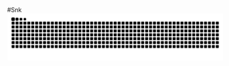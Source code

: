 #Snk
<picture>
  <source media="(prefers-color-scheme: dark)" srcset="https://raw.githubusercontent.com/ZhiJingHub/ZhiJingHub/output/github-contribution-grid-snake-dark.svg">
  <source media="(prefers-color-scheme: light)" srcset="https://raw.githubusercontent.com/ZhiJingHub/ZhiJingHub/output/github-contribution-grid-snake.svg">
  <img alt="github contribution grid snake animation" src="https://raw.githubusercontent.com/ZhiJingHub/ZhiJingHub/output/github-contribution-grid-snake.svg">
</picture>
